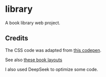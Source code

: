# library
A book library web project.

## Credits

The CSS code was adapted from [this codepen](https://codepen.io/HighFlyer/pen/LaXrgV?editors=1100).

See also [these book layouts](https://freefrontend.com/css-book-effects/)

I also used DeepSeek to optimize some code.
